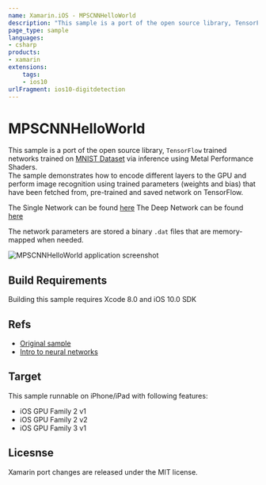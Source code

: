 ```yaml
---
name: Xamarin.iOS - MPSCNNHelloWorld
description: "This sample is a port of the open source library, TensorFlow trained networks trained on MNIST Dataset via inference... (iOS10)"
page_type: sample
languages:
- csharp
products:
- xamarin
extensions:
    tags:
    - ios10
urlFragment: ios10-digitdetection
---
```

# MPSCNNHelloWorld

This sample is a port of the open source library, `TensorFlow` trained networks trained on [MNIST Dataset](http://yann.lecun.com/exdb/mnist/) via inference using Metal Performance Shaders.  
The sample demonstrates how to encode different layers to the GPU and perform image recognition using trained parameters (weights and bias) that have been fetched from, pre-trained and saved network on TensorFlow.

The Single Network can be found [here](https://www.tensorflow.org/versions/r0.8/tutorials/mnist/beginners/index.html#mnist-for-ml-beginners)
The Deep Network can be found [here](https://www.tensorflow.org/versions/r0.8/tutorials/mnist/pros/index.html#deep-mnist-for-experts)

The network parameters are stored a binary `.dat` files that are memory-mapped when needed.

![MPSCNNHelloWorld application screenshot](Screenshots/Main.png "MPSCNNHelloWorld application screenshot")

## Build Requirements

Building this sample requires Xcode 8.0 and iOS 10.0 SDK

## Refs

- [Original sample](https://developer.apple.com/library/prerelease/content/samplecode/MPSCNNHelloWorld/Introduction/Intro.html#//apple_ref/doc/uid/TP40017482)
- [Intro to neural networks](http://neuralnetworksanddeeplearning.com/)

## Target

This sample runnable on iPhone/iPad with following features:

- iOS GPU Family 2 v1
- iOS GPU Family 2 v2
- iOS GPU Family 3 v1

## Licesnse

Xamarin port changes are released under the MIT license.
